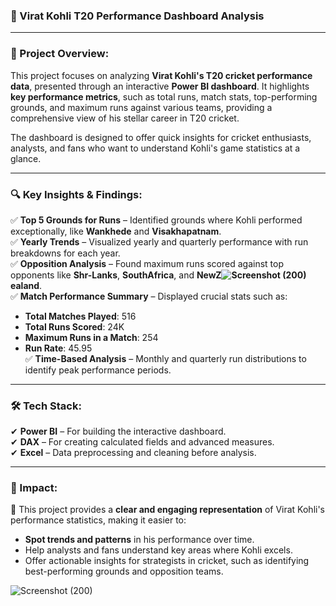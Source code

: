### **🏏 Virat Kohli T20 Performance Dashboard Analysis**  

---

### **🚀 Project Overview:**  
This project focuses on analyzing **Virat Kohli's T20 cricket performance data**, presented through an interactive **Power BI dashboard**. It highlights **key performance metrics**, such as total runs, match stats, top-performing grounds, and maximum runs against various teams, providing a comprehensive view of his stellar career in T20 cricket.  

The dashboard is designed to offer quick insights for cricket enthusiasts, analysts, and fans who want to understand Kohli's game statistics at a glance.  

---

### **🔍 Key Insights & Findings:**  
✅ **Top 5 Grounds for Runs** – Identified grounds where Kohli performed exceptionally, like **Wankhede** and **Visakhapatnam**.  
✅ **Yearly Trends** – Visualized yearly and quarterly performance with run breakdowns for each year.  
✅ **Opposition Analysis** – Found maximum runs scored against top opponents like **Shr-Lanks**, **SouthAfrica**, and **NewZ![Screenshot (200)](https://github.com/user-attachments/assets/e49562fa-cf5d-498a-bffa-97bbfc576b73)
ealand**.  
✅ **Match Performance Summary** – Displayed crucial stats such as:  
   - **Total Matches Played**: 516  
   - **Total Runs Scored**: 24K  
   - **Maximum Runs in a Match**: 254  
   - **Run Rate**: 45.95  
✅ **Time-Based Analysis** – Monthly and quarterly run distributions to identify peak performance periods.  

---

### **🛠 Tech Stack:**  
✔ **Power BI** – For building the interactive dashboard.  
✔ **DAX** – For creating calculated fields and advanced measures.  
✔ **Excel** – Data preprocessing and cleaning before analysis.  

---

### **🎯 Impact:**  
🚀 This project provides a **clear and engaging representation** of Virat Kohli's performance statistics, making it easier to:  
- **Spot trends and patterns** in his performance over time.  
- Help analysts and fans understand key areas where Kohli excels.  
- Offer actionable insights for strategists in cricket, such as identifying best-performing grounds and opposition teams.  


![Screenshot (200)](https://github.com/user-attachments/assets/5dc7c17f-934c-4628-a3db-d5cfd0c01720)

 
